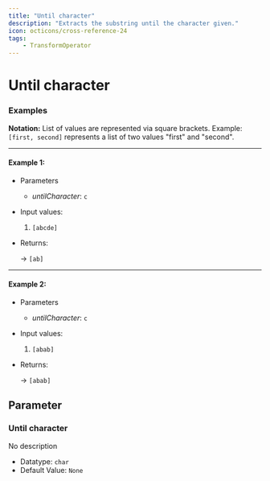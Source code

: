 ```yaml
---
title: "Until character"
description: "Extracts the substring until the character given."
icon: octicons/cross-reference-24
tags: 
    - TransformOperator
---
```

# Until character
<!-- This file was generated - DO NOT CHANGE IT MANUALLY -->




### Examples

**Notation:** List of values are represented via square brackets. Example: `[first, second]` represents a list of two values "first" and "second".

---
#### Example 1:

* Parameters
  * *untilCharacter*: `c`

* Input values:
  1. `[abcde]`

* Returns:

  → `[ab]`


---
#### Example 2:

* Parameters
  * *untilCharacter*: `c`

* Input values:
  1. `[abab]`

* Returns:

  → `[abab]`




## Parameter

### Until character

No description

- Datatype: `char`
- Default Value: `None`



